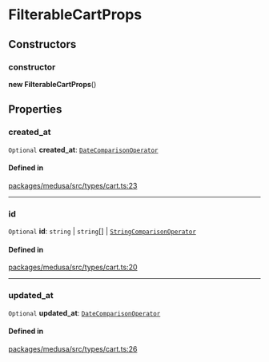 # FilterableCartProps

## Constructors

### constructor

**new FilterableCartProps**()

## Properties

### created\_at

 `Optional` **created\_at**: [`DateComparisonOperator`](DateComparisonOperator.md)

#### Defined in

[packages/medusa/src/types/cart.ts:23](https://github.com/medusajs/medusa/blob/3d9f5ae63/packages/medusa/src/types/cart.ts#L23)

___

### id

 `Optional` **id**: `string` \| `string`[] \| [`StringComparisonOperator`](StringComparisonOperator.md)

#### Defined in

[packages/medusa/src/types/cart.ts:20](https://github.com/medusajs/medusa/blob/3d9f5ae63/packages/medusa/src/types/cart.ts#L20)

___

### updated\_at

 `Optional` **updated\_at**: [`DateComparisonOperator`](DateComparisonOperator.md)

#### Defined in

[packages/medusa/src/types/cart.ts:26](https://github.com/medusajs/medusa/blob/3d9f5ae63/packages/medusa/src/types/cart.ts#L26)
